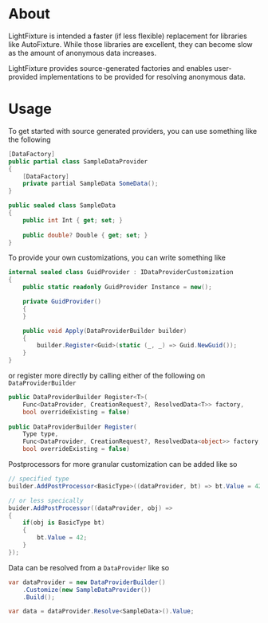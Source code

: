 # About

LightFixture is intended a faster (if less flexible) replacement for libraries like AutoFixture. While those libraries
are excellent, they can become slow as the amount of anonymous data increases.

LightFixture provides source-generated factories and enables user-provided implementations to be provided for resolving
anonymous data.

# Usage

To get started with source generated providers, you can use something like the following

```csharp
[DataFactory]
public partial class SampleDataProvider
{
    [DataFactory]
    private partial SampleData SomeData();
}

public sealed class SampleData
{
    public int Int { get; set; }
    
    public double? Double { get; set; }
}
```

To provide your own customizations, you can write something like

```csharp
internal sealed class GuidProvider : IDataProviderCustomization
{
    public static readonly GuidProvider Instance = new();

    private GuidProvider()
    {
    }

    public void Apply(DataProviderBuilder builder)
    {
        builder.Register<Guid>(static (_, _) => Guid.NewGuid());
    }
}
```

or register more directly by calling either of the following on `DataProviderBuilder`

```csharp
public DataProviderBuilder Register<T>(
    Func<DataProvider, CreationRequest?, ResolvedData<T>> factory,
    bool overrideExisting = false)
    
public DataProviderBuilder Register(
    Type type,
    Func<DataProvider, CreationRequest?, ResolvedData<object>> factory,
    bool overrideExisting = false)
```

Postprocessors for more granular customization can be added like so

```csharp
// specified type
builder.AddPostProcessor<BasicType>((dataProvider, bt) => bt.Value = 42);

// or less specically
buider.AddPostProcessor((dataProvider, obj) => 
{
    if(obj is BasicType bt) 
    {
        bt.Value = 42;
    }
});
```

Data can be resolved from a `DataProvider` like so

```csharp
var dataProvider = new DataProviderBuilder()
    .Customize(new SampleDataProvider())
    .Build();

var data = dataProvider.Resolve<SampleData>().Value;
```